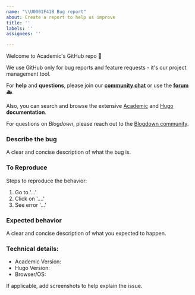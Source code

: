 ```yaml
---
name: "\\U0001F41B Bug report"
about: Create a report to help us improve
title: ''
labels: ''
assignees: ''

---
```


Welcome to Academic's GitHub repo 👋

We use GitHub only for bug reports and feature requests - it's our project management tool.

For **help** and **questions**, please join our **[community chat](https://spectrum.chat/academic)** or use the **[forum](https://discourse.gohugo.io/c/themes)** 🚑.

Also, you can search and browse the extensive [Academic](https://sourcethemes.com/academic/docs/) and [Hugo](https://gohugo.io/documentation/) **documentation**.

For questions on _Blogdown_, please reach out to the [Blogdown community](https://github.com/rstudio/blogdown).

### Describe the bug

A clear and concise description of what the bug is.

### To Reproduce

Steps to reproduce the behavior:
1. Go to '...'
2. Click on '....'
3. See error '...'

### Expected behavior

A clear and concise description of what you expected to happen.

### Technical details:

* Academic Version:
* Hugo Version:
* Browser/OS:

If applicable, add screenshots to help explain the issue.

